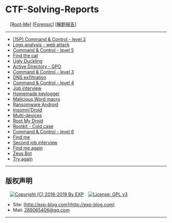 # CTF-Solving-Reports
　[[Root-Me](https://www.root-me.org/)] [[Forensic](https://www.root-me.org/en/Challenges/Forensic/)] [[解题报告](http://exp-blog.com/2019/01/02/pid-2597/6/)]

------

- [\[15P\] Command & Control - level 2](https://github.com/lyy289065406/CTF-Solving-Reports/tree/master/rootme/Forensic/%5B01%5D%20%5B15P%5D%20Command%20%26%20Control%20-%20level%202)
- [Logs analysis - web attack](#)
- [Command & Control - level 5](#)
- [Find the cat](#)
- [Ugly Duckling](#)
- [Active Directory - GPO](#)
- [Command & Control - level 3](#)
- [DNS exfiltration](#)
- [Command & Control - level 4](#)
- [Job interview](#)
- [Homemade keylogger](#)
- [Malicious Word macro](#)
- [Ransomware Android](#)
- [Insomni’Droid](#)
- [Multi-devices](#)
- [Root My Droid](#)
- [Rootkit - Cold case](#)
- [Command & Control - level 6](#)
- [Find me](#)
- [Second job interview](#)
- [Find me again](#)
- [Zeus Bot](#)
- [Try again](#)

------

## 版权声明

　[![Copyright (C) 2016-2019 By EXP](https://img.shields.io/badge/Copyright%20(C)-2006~2019%20By%20EXP-blue.svg)](http://exp-blog.com)　[![License: GPL v3](https://img.shields.io/badge/License-GPL%20v3-blue.svg)](https://www.gnu.org/licenses/gpl-3.0)
  

- Site: [http://exp-blog.com](http://exp-blog.com) 
- Mail: <a href="mailto:289065406@qq.com?subject=[EXP's Github]%20Your%20Question%20（请写下您的疑问）&amp;body=What%20can%20I%20help%20you?%20（需要我提供什么帮助吗？）">289065406@qq.com</a>


------
